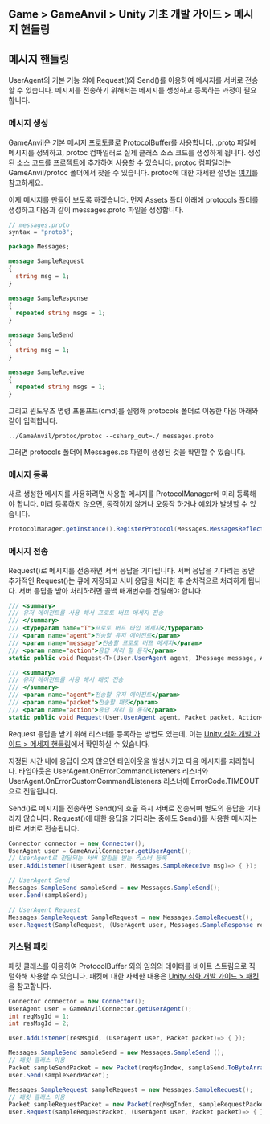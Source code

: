 ## Game > GameAnvil > Unity 기초 개발 가이드 > 메시지 핸들링

## 메시지 핸들링

UserAgent의 기본 기능 외에 Request()와 Send()를 이용하여 메시지를 서버로 전송할 수 있습니다. 메시지를 전송하기 위해서는 메시지를 생성하고 등록하는 과정이 필요합니다.

### 메시지 생성

GameAnvil은 기본 메시지 프로토콜로 [ProtocolBuffer](https://developers.google.com/protocol-buffers/docs/proto3)를 사용합니다. .proto 파일에 메시지를 정의하고, protoc 컴파일러로 실제 클래스 소스 코드를 생성하게 됩니다. 생성된 소스 코드를 프로젝트에 추가하여 사용할 수 있습니다. protoc 컴파일러는 GameAnvil/protoc 폴더에서 찾을 수 있습니다.  protoc에 대한 자세한 설명은 [여기](https://developers.google.com/protocol-buffers/docs/proto3#generating)를 참고하세요.

이제 메시지를 만들어 보도록 하겠습니다. 먼저 Assets 폴더 아래에 protocols 폴더를 생성하고 다음과 같이 messages.proto 파일을 생성합니다.

```protobuf
// messages.proto
syntax = "proto3";

package Messages;

message SampleRequest
{
  string msg = 1;
}

message SampleResponse
{
  repeated string msgs = 1;
}

message SampleSend
{
  string msg = 1;
}

message SampleReceive
{
  repeated string msgs = 1;
}
```

그리고 윈도우즈 명령 프롬프트(cmd)를 실행해 protocols 폴더로 이동한 다음 아래와 같이 입력합니다.

```
../GameAnvil/protoc/protoc --csharp_out=./ messages.proto
```

그러면 protocols 폴더에 Messages.cs 파일이 생성된 것을 확인할 수 있습니다. 

### 메시지 등록

새로 생성한 메시지를 사용하려면 사용할 메시지를 ProtocolManager에 미리 등록해야 합니다. 미리 등록하지 않으면, 동작하지 않거나 오동작 하거나 예외가 발생할 수 있습니다.

```c#
ProtocolManager.getInstance().RegisterProtocol(Messages.MessagesReflection.Descriptor);
```

### 메시지 전송

Request()로 메시지를 전송하면 서버 응답을 기다립니다. 서버 응답을 기다리는 동안 추가적인 Request()는 큐에 저장되고 서버 응답을 처리한 후 순차적으로 처리하게 됩니다. 서버 응답을 받아 처리하려면 콜백 매개변수를 전달해야 합니다.

```c#
/// <summary>
/// 유저 에이전트를 사용 해서 프로토 버프 메세지 전송
/// </summary>
/// <typeparam name="T">프로토 버프 타입 메세지</typeparam>
/// <param name="agent">전송할 유저 에이전트</param>
/// <param name="message">전송할 프로토 버프 메세지</param>
/// <param name="action">응답 처리 할 동작</param>
static public void Request<T>(User.UserAgent agent, IMessage message, Action<User.UserAgent, T> action) where T : IMessage;

/// <summary>
/// 유저 에이전트를 사용 해서 패킷 전송
/// </summary>
/// <param name="agent">전송할 유저 에이전트</param>
/// <param name="packet">전송할 패킷</param>
/// <param name="action">응답 처리 할 동작</param>
static public void Request(User.UserAgent agent, Packet packet, Action<User.UserAgent, Packet> action);
```

Request 응답을 받기 위해 리스너를 등록하는 방법도 있는데, 이는 [Unity 심화 개발 가이드 > 메세지 핸들링](../unity-advanced/unity-advanced-04-message-handling.md)에서 확인하실 수 있습니다.

지정된 시간 내에 응답이 오지 않으면 타임아웃을 발생시키고 다음 메시지를 처리합니다. 타임아웃은 UserAgent.OnErrorCommandListeners 리스너와 UserAgent.OnErrorCustomCommandListeners 리스너에 ErrorCode.TIMEOUT으로 전달됩니다.

Send()로 메시지를 전송하면 Send()의 호출 즉시 서버로 전송되며 별도의 응답을 기다리지 않습니다. Request()에 대한 응답을 기다리는 중에도 Send()를 사용한 메시지는 바로 서버로 전송됩니다.

```c#
Connector connector = new Connector();
UserAgent user = GameAnvilConnector.getUserAgent();
// UserAgent로 전달되는 서버 알림을 받는 리스너 등록
user.AddListener((UserAgent user, Messages.SampleReceive msg)=> { }); 

// UserAgent Send
Messages.SampleSend sampleSend = new Messages.SampleSend(); 
user.Send(sampleSend);

// UserAgent Request
Messages.SampleRequest SampleRequest = new Messages.SampleRequest();
user.Request(SampleRequest, (UserAgent user, Messages.SampleResponse res) => { }); // 콜백 매개변수 전달
```

### 커스텀 패킷

패킷 클래스를 이용하여 ProtocolBuffer 외의 임의의 데이터를 바이트 스트림으로 직렬화해 사용할 수 있습니다. 패킷에 대한 자세한 내용은 [Unity 심화 개발 가이드 > 패킷](../unity-advanced/unity-advanced-05-packet.md)을 참고합니다.

```c#
Connector connector = new Connector();
UserAgent user = GameAnvilConnector.getUserAgent();
int reqMsgId = 1;
int resMsgId = 2;

user.AddListener(resMsgId, (UserAgent user, Packet packet)=> { });

Messages.SampleSend sampleSend = new Messages.SampleSend (); 
// 패킷 클래스 이용
Packet sampleSendPacket = new Packet(reqMsgIndex, sampleSend.ToByteArray())
user.Send(sampleSendPacket);

Messages.SampleRequest sampleRequest = new Messages.SampleRequest();
// 패킷 클래스 이용
Packet sampleRequestPacket = new Packet(reqMsgIndex, sampleRequestPacket.ToByteArray())
user.Request(sampleRequestPacket, (UserAgent user, Packet packet)=> { });
```